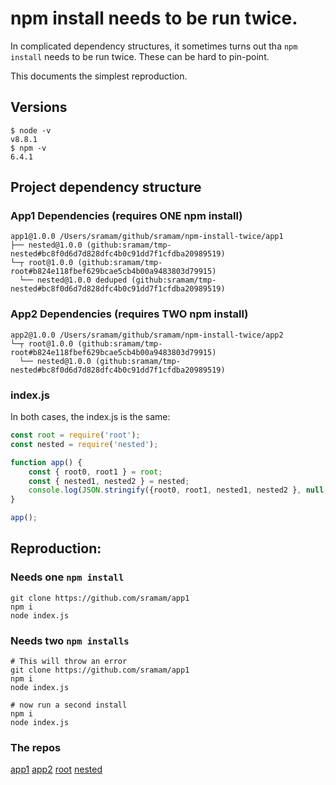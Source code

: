 # npm install needs to be run twice.

In complicated dependency structures, it sometimes turns out tha `npm install` needs to be run twice. 
These can be hard to pin-point. 

This documents the simplest reproduction. 

## Versions

```
$ node -v
v8.8.1
$ npm -v
6.4.1
```

## Project dependency structure


### App1 Dependencies (requires ONE npm install)

```
app1@1.0.0 /Users/sramam/github/sramam/npm-install-twice/app1
├── nested@1.0.0 (github:sramam/tmp-nested#bc8f0d6d7d828dfc4b0c91dd7f1cfdba20989519)
└─┬ root@1.0.0 (github:sramam/tmp-root#b824e118fbef629bcae5cb4b00a9483803d79915)
  └── nested@1.0.0 deduped (github:sramam/tmp-nested#bc8f0d6d7d828dfc4b0c91dd7f1cfdba20989519)
```

### App2 Dependencies (requires TWO npm install)

```
app2@1.0.0 /Users/sramam/github/sramam/npm-install-twice/app2
└─┬ root@1.0.0 (github:sramam/tmp-root#b824e118fbef629bcae5cb4b00a9483803d79915)
  └── nested@1.0.0 (github:sramam/tmp-nested#bc8f0d6d7d828dfc4b0c91dd7f1cfdba20989519)
```

### index.js

In both cases, the index.js is the same:

```javascript
const root = require('root');
const nested = require('nested');

function app() {
	const { root0, root1 } = root;
	const { nested1, nested2 } = nested;
	console.log(JSON.stringify({root0, root1, nested1, nested2 }, null, 2));
}

app();
```

## Reproduction:


### Needs one `npm install`

```
git clone https://github.com/sramam/app1
npm i
node index.js 
```

### Needs two `npm installs`

```
# This will throw an error
git clone https://github.com/sramam/app1
npm i
node index.js 

# now run a second install
npm i
node index.js

```

### The repos 

[app1](https://github.com/sramam/tmp-app1)
[app2](https://github.com/sramam/tmp-app2)
[root](https://github.com/sramam/tmp-root)
[nested](https://github.com/sramam/tmp-nested)
 



